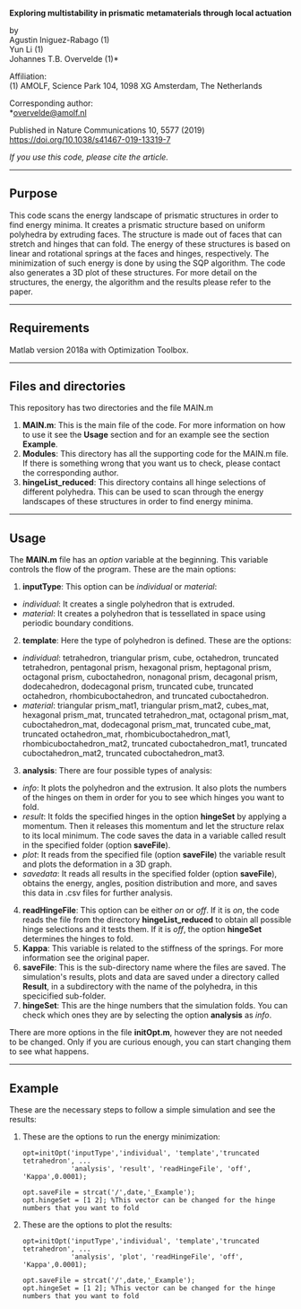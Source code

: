 **Exploring multistability in prismatic metamaterials through local actuation**

by   
Agustin Iniguez-Rabago (1)  
Yun Li (1)  
Johannes T.B. Overvelde (1)\*
  

Affiliation:  
(1) AMOLF, Science Park 104, 1098 XG Amsterdam, The Netherlands

Corresponding author:  
\*overvelde@amolf.nl

Published in Nature Communications 10, 5577 (2019) https://doi.org/10.1038/s41467-019-13319-7

*If you use this code, please cite the article.*

---

## Purpose

This code scans the energy landscape of prismatic structures in order to find energy minima. 
It creates a prismatic structure based on uniform polyhedra by extruding faces. The structure is made out of faces that can stretch and hinges that can fold. 
The energy of these structures is based on linear and rotational springs at the faces and hinges, respectively. The minimization of such energy is done by using 
the SQP algorithm. The code also generates a 3D plot of these structures. For more detail on the structures, the energy, the algorithm and the results please 
refer to the paper. 

---

## Requirements

Matlab version 2018a with Optimization Toolbox.

---

## Files and directories

This repository has two directories and the file MAIN.m

1. **MAIN.m**: This is the main file of the code. For more information on how to use it see the **Usage** section and for an example see the section **Example**.
2. **Modules**: This directory has all the supporting code for the MAIN.m file. If there is something wrong that you want us to check, please contact the corresponding author. 
3. **hingeList_reduced**: This directory contains all hinge selections of different polyhedra. This can be used to scan through the energy landscapes of these structures in order to find energy minima.

---

## Usage

The **MAIN.m** file has an _option_ variable at the beginning. This variable controls the flow of the program. These are the main options: 

1. **inputType**: This option can be _individual_ or _material_:  
  * _individual_: It creates a single polyhedron that is extruded.  
  * _material_: It creates a polyhedron that is tessellated in space using periodic boundary conditions.
2. **template**: Here the type of polyhedron is defined. These are the options:  
  * _individual_: tetrahedron, triangular prism, cube, octahedron, truncated tetrahedron, pentagonal prism, hexagonal prism, heptagonal prism, octagonal prism, cuboctahedron, nonagonal prism, decagonal prism,
  dodecahedron, dodecagonal prism, truncated cube, truncated octahedron, rhombicuboctahedron, and truncated cuboctahedron.  
  * _material_: triangular prism_mat1, triangular prism_mat2, cubes_mat, hexagonal prism_mat, truncated tetrahedron_mat, octagonal prism_mat, cuboctahedron_mat, dodecagonal prism_mat, truncated cube_mat, truncated octahedron_mat,
  rhombicuboctahedron_mat1, rhombicuboctahedron_mat2, truncated cuboctahedron_mat1, truncated cuboctahedron_mat2, truncated cuboctahedron_mat3.  
3. **analysis**: There are four possible types of analysis:  
  * _info_: It plots the polyhedron and the extrusion. It also plots the numbers of the hinges on them in order for you to see which hinges you want to fold.
  * _result_: It folds the specified hinges in the option **hingeSet** by applying a momentum. Then it releases this momentum and let the structure relax to its local minimum. The code saves the data in a variable called result in the specified folder (option **saveFile**).  
  * _plot_: It reads from the specified file (option **saveFile**) the variable result and plots the deformation in a 3D graph.
  * _savedata_: It reads all results in the specified folder (option **saveFile**), obtains the energy, angles, position distribution and more, and saves this data in .csv files for further analysis.  
4. **readHingeFile**: This option can be either _on_ or _off_. If it is _on_, the code reads the file from the directory **hingeList_reduced** to obtain all possible hinge selections and it tests them. If it is _off_, the option **hingeSet** determines the hinges to fold.
5. **Kappa**: This variable is related to the stiffness of the springs. For more information see the original paper. 
6. **saveFile**: This is the sub-directory name where the files are saved. The simulation's results, plots and data are saved under a directory called **Result**, in a subdirectory with the name of the polyhedra, in this specicified sub-folder.  
7. **hingeSet**: This are the hinge numbers that the simulation folds. You can check which ones they are by selecting the option **analysis** as _info_.

There are more options in the file **initOpt.m**, however they are not needed to be changed. Only if you are curious enough, you can start changing them to see what happens. 

---

## Example

These are the necessary steps to follow a simple simulation and see the results:

1. These are the options to run the energy minimization:   

    ``opt=initOpt('inputType','individual', 'template','truncated tetrahedron', ...``  
    ``            'analysis', 'result', 'readHingeFile', 'off', 'Kappa',0.0001);``  
    `` ``   
    ``opt.saveFile = strcat('/',date,'_Example');``  
    ``opt.hingeSet = [1 2]; %This vector can be changed for the hinge numbers that you want to fold``  
    
2. These are the options to plot the results:   

    ``opt=initOpt('inputType','individual', 'template','truncated tetrahedron', ...``  
    ``            'analysis', 'plot', 'readHingeFile', 'off', 'Kappa',0.0001);``  
    `` ``   
    ``opt.saveFile = strcat('/',date,'_Example');``  
    ``opt.hingeSet = [1 2]; %This vector can be changed for the hinge numbers that you want to fold`` 
